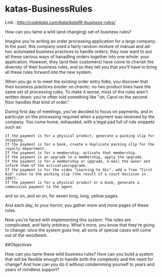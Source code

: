 # katas-BusinessRules
_Link : http://codekata.com/kata/kata16-business-rules/_

How can you tame a wild (and changing) set of business rules?

Imagine you're writing an order processing application for a large company. In the past, this company used a fairly random mixture of manual and ad-hoc automated business practices to handle orders; they now want to put all these various ways of hanadling orders together into one whole: your application. However, they (and their customers) have come to cherish the diversity of their business rules, and so they tell you that you'll have to bring all these rules forward into the new system.

When you go in to meet the existing order entry folks, you discover that their business practices border on chaotic: no two product lines have the same set of processing rules. To make it worse, most of the rules aren't written down: you're often told something like "oh, Carol on the second floor handles that kind of order."

During first day of meetings, you've decided to focus on payments, and in particular on the processing required when a payment was received by the company. You come home, exhausted, with a legal pad full of rule snippets such as:

    If the payment is for a physical product, generate a packing slip for shipping.
    If the payment is for a book, create a duplicate packing slip for the royalty department.
    If the payment is for a membership, activate that membership.
    If the payment is an upgrade to a membership, apply the upgrade.
    If the payment is for a membership or upgrade, e-mail the owner and inform them of the activation/upgrade.
    If the payment is for the video "Learning to Ski", add a free "First Aid" video to the packing slip (the result of a court decision in 1997).
    If the payment is for a physical product or a book, generate a commission payment to the agent.

and so on, and so on, for seven long, long, yellow pages.

And each day, to your horror, you gather more and more pages of these rules.

Now you're faced with implementing this system. The rules are complicated, and fairly arbitrary. What's more, you know that they're going to change: once the system goes live, all sorts of special cases will come out of the woodwork.

##Objectives

How can you tame these wild business rules? How can you build a system that will be flexible enough to handle both the complexity and the need for change? And how can you do it without condemming yourself to years and years of mindless support?
